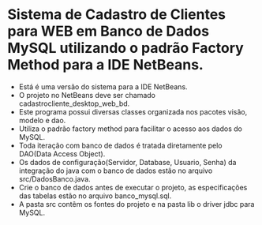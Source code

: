 # Sistema de Cadastro de Clientes para WEB em Banco de Dados MySQL utilizando o padrão Factory Method para a IDE NetBeans.
 - Está é uma versão do sistema para a IDE NetBeans.<br> 
 - O projeto no NetBeans deve ser chamado cadastrocliente_desktop_web_bd.<br>
 - Este programa possui diversas classes organizada nos pacotes visão, modelo e dao.<br>
 - Utiliza o padrão factory method para facilitar o acesso aos dados do MySQL.
 - Toda iteração com banco de dados é tratada diretamente pelo DAO(Data Access Object).<br>
 - Os dados de configuração(Servidor, Database, Usuario, Senha) da integração do java com o banco de dados estão no arquivo src/DadosBanco.java.<br>
 - Crie o banco de dados antes de executar o projeto, as especificações das tabelas estão no arquivo banco_mysql.sql.<br>
 - A pasta src contêm os fontes do projeto e na pasta  lib o driver jdbc para MySQL.<br>